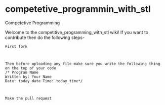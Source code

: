 # competetive_programmin_with_stl
Competetive Programming 


Welcome to the competitive_programming_with_stl wiki! If you want to contribute then do the following steps-

    First fork
    
    
    
    Then before uploading any file make sure you write the following thing on the top of your code 
    /* Program Name 
    Written by: Your Name 
    Date: today_date Time: today_time*/
    
    
    
    Make the pull request


